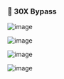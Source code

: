 ### :open_file_folder: 30X Bypass

![image](https://github.com/tedchen0001/OSCP-Notes/blob/master/Pic/BurpSuite/BurpSuite_2021.11.27_13h02m31s_001_.png)

![image](https://github.com/tedchen0001/OSCP-Notes/blob/master/Pic/BurpSuite/BurpSuite_2021.11.27_13h05m02s_002_.png)

![image](https://github.com/tedchen0001/OSCP-Notes/blob/master/Pic/BurpSuite/BurpSuite_2021.11.27_13h06m15s_003_.png)

![image](https://github.com/tedchen0001/OSCP-Notes/blob/master/Pic/BurpSuite/BurpSuite_2021.11.27_13h06m34s_004_.png)
